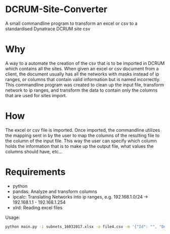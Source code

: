 # DCRUM-Site-Converter

A small commandline program to transform an excel or csv to a standardised Dynatrace DCRUM site csv

# Why

A way to a automate the creation of the csv that is to be imported in DCRUM which contains all the sites. When given an excel or csv document from a client, the document usually has all the networks with masks instead of ip ranges, or columns that contain valid information but is named incorrectly. This commandline program was created to clean up the input file, transform network to ip ranges, and transform the data to contain only the columns that are used for sites import.

# How

The excel or csv file is imported. Once imported, the commandline utilizes the mapping sent in by the user to map the columns of the resulting file to the column of the input file. This way the user can specify which column holds the information that is to make up the output file, what values the columns should have, etc...

# Requirements

- python
- pandas: Analyze and transform columns 
- ipcalc: Translating Networks into ip ranges, e.g. 192.168.1.0/24 -> 192.168.1.1 - 192.168.1.254
- xlrd: Reading excel files

Usage:

```sh
python main.py -i subnets_16032017.xlsx -o file4.csv -m '{"Id": "", "Domains": "Network", "Name": "Description", "Site Type": "Manual", "Region": "Madrid", "Area": "Site", "Comment": "Location", "UDL": "false", "WAN": "false", "Link Speed In": "", "Link Speed Out": ""}' -t True
```
